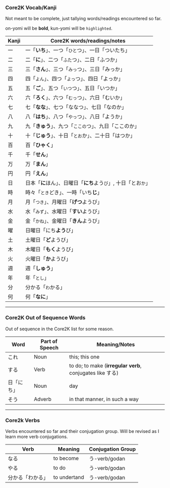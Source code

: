 ### Core2K Vocab/Kanji

Not meant to be complete, just tallying words/readings encountered so far.

on-yomi will be **bold**, kun-yomi will be `highlighted`.

| **Kanji** | **Core2K words/readings/notes** |
| --- | --- |
| 一 | 一「**いち**」、一つ「`ひと`つ」、一日「ついたち」 |
| 二 | 二「**に**」、二つ「`ふた`つ」、二日「ふつか」 |
| 三 | 三「**さん**」、三つ「`みっ`つ」、三日「みっか」|
| 四 | 四「`よん`」、四つ「`よっ`つ」、四日「よっか」 |
| 五 | 五「**ご**」、五つ「`いつ`つ」、五日「いつか」 |
| 六 | 六「**ろく**」、六つ「`むっ`つ」、六日「むいか」 |
| 七 | 七「**なな**」、七つ「ななつ」、七日「なのか」 |
| 八 | 八「**はち**」、八つ「`やっ`つ」、八日「ようか」 |
| 九 | 九「**きゅう**」、九つ「`ここの`つ」、九日「ここのか」 |
| 十 | 十「**じゅう**」、十日「`とお`か」、二十日「はつか」 |
| 百 | 百「**ひゃく**」 |
| 千 | 千「**せん**」 |
| 万 | 万「**まん**」 |
| 円 | 円「**えん**」 |
| 日 | 日本「**に**ほん」、日曜日「**にち**よう`び`」, 十日「とお`か`」 |
| 時 | 時々「`とき`どき」、一時「いち**じ**」 |
| 月 | 月「`つき`」、月曜日「**げつ**ようび」 |
| 水 | 水「`みず`」、水曜日「**すい**ようび」 |
| 金 | 金「`かね`」、金曜日「**きん**ようび」 |
| 曜 | 日曜日「にち**よう**び」 |
| 土 | 土曜日「**ど**ようび」 |
| 木 | 木曜日「**もく**ようび」 |
| 火 | 火曜日「**か**ようび」 |
| 週 | 週「**しゅう**」 |
| 年 | 年「`とし`」 |
| 分 | 分かる「`わ`かる」 |
| 何 | 何「**なに**」 |

---

### Core2K Out of Sequence Words

Out of sequence in the Core2K list for some reason.

| **Word** | **Part of Speech** | **Meaning/Notes**
| --- | --- | --- |
| これ | Noun | this; this one |
| する | Verb | to do; to make (**irregular verb**, conjugates like する) |
| 日「にち」 | Noun | day |
| そう | Adverb | in that manner, in such a way |

---

### Core2k Verbs

Verbs encountered so far and their conjugation group. Will be revised as I learn more verb conjugations.

| **Verb** | **Meaning** | **Conjugation Group** |
| --- | --- | --- |
| なる | to become | う-verb/godan |
| やる | to do | う-verb/godan |
| 分かる「わかる」| to undertand | う-verb/godan |